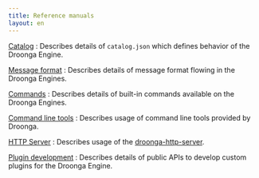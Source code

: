 ```yaml
---
title: Reference manuals
layout: en
---
```


[Catalog](catalog/)
: Describes details of `catalog.json` which defines behavior of the Droonga Engine.

[Message format](message/)
: Describes details of message format flowing in the Droonga Engines.

[Commands](commands/)
: Describes details of built-in commands available on the Droonga Engines.

[Command line tools](command-line-tools/)
: Describes usage of command line tools provided by Droonga.

[HTTP Server](http-server/)
: Describes usage of the [droonga-http-server](https://github.com/droonga/droonga-http-server).

[Plugin development](plugin/)
: Describes details of public APIs to develop custom plugins for the Droonga Engine.

